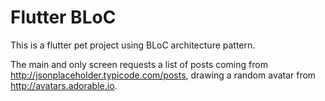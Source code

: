 # Flutter BLoC

This is a flutter pet project using BLoC architecture pattern.

The main and only screen requests a list of posts coming from http://jsonplaceholder.typicode.com/posts, drawing a random avatar from http://avatars.adorable.io.
